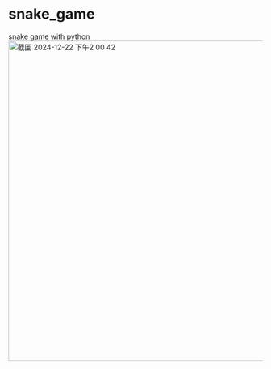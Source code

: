 # snake_game
snake game with python
<img width="633" alt="截圖 2024-12-22 下午2 00 42" src="https://github.com/user-attachments/assets/427e5f81-3b44-4752-ab04-c9cbb6102558" />
